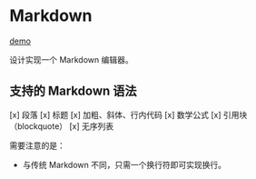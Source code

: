 # Markdown

[demo](https://memset0.github.io/qsctech-problems-upsolving/markdown/)

设计实现一个 Markdown 编辑器。

## 支持的 Markdown 语法

[x] 段落
[x] 标题
[x] 加粗、斜体、行内代码
[x] 数学公式
[x] 引用块（blockquote）
[x] 无序列表

需要注意的是：

- 与传统 Markdown 不同，只需一个换行符即可实现换行。
